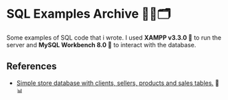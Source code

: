 
# SQL Examples Archive 🦀🐬🗂

Some examples of SQL code that i wrote.
I used **XAMPP v3.3.0 🦀** to run the server and **MySQL Workbench 8.0 🐬** to interact with the database.
## References

 - [Simple store database with clients, sellers, products and sales tables.](./simple-store.sql) 🏪📊
